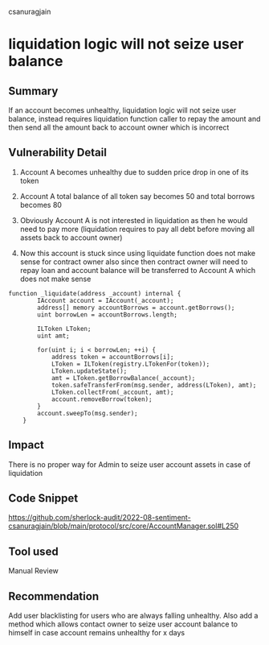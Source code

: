 csanuragjain
# liquidation logic will not seize user balance

## Summary
If an account becomes unhealthy, liquidation logic will not seize user balance, instead requires liquidation function caller to repay the amount and then send all the amount back to account owner which is incorrect

## Vulnerability Detail
1. Account A becomes unhealthy due to sudden price drop in one of its token

2. Account A total balance of all token say becomes 50 and total borrows becomes 80

3. Obviously Account A is not interested in liquidation as then he would need to pay more (liquidation requires to pay all debt before moving all assets back to account owner)

4. Now this account is stuck since using liquidate function does not make sense for contract owner also since then contract owner will need to repay loan and account balance will be transferred to Account A which does not make sense

```
function _liquidate(address _account) internal {
        IAccount account = IAccount(_account);
        address[] memory accountBorrows = account.getBorrows();
        uint borrowLen = accountBorrows.length;

        ILToken LToken;
        uint amt;

        for(uint i; i < borrowLen; ++i) {
            address token = accountBorrows[i];
            LToken = ILToken(registry.LTokenFor(token));
            LToken.updateState();
            amt = LToken.getBorrowBalance(_account);
            token.safeTransferFrom(msg.sender, address(LToken), amt);
            LToken.collectFrom(_account, amt);
            account.removeBorrow(token);
        }
        account.sweepTo(msg.sender);
    }
```

## Impact
There is no proper way for Admin to seize user account assets in case of liquidation

## Code Snippet
https://github.com/sherlock-audit/2022-08-sentiment-csanuragjain/blob/main/protocol/src/core/AccountManager.sol#L250

## Tool used
Manual Review

## Recommendation
Add user blacklisting for users who are always falling unhealthy. Also add a method which allows contact owner to seize user account balance to himself in case account remains unhealthy for x days